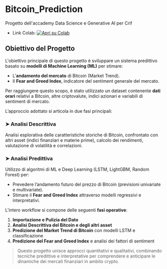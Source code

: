 # Bitcoin_Prediction
Progetto dell'accademy Data Science e Generative AI per Crif

- Link Colab: [![Apri su Colab](https://colab.research.google.com/assets/colab-badge.svg)]([https://colab.research.google.com/drive/1bPEGyp3IGkF0hbej1MXPqgE-6VONrB5h?usp=sharing](https://drive.google.com/file/d/1i9OmBgJ6Lx-LrjrNtihCH-BtzPYxnZHz/view?usp=sharing))

## Obiettivo del Progetto

L'obiettivo principale di questo progetto è sviluppare un sistema predittivo basato su **modelli di Machine Learning (ML)** per stimare:

- L’**andamento del mercato** di Bitcoin (Market Trend).
- Il **Fear and Greed Index**, indicatore del sentiment generale del mercato.

Per raggiungere questo scopo, è stato utilizzato un dataset contenente **dati orari** relativi a Bitcoin, altre criptovalute, indici azionari e variabili di sentiment di mercato.

L’approccio adottato si articola in due fasi principali:

### ➤ **Analisi Descrittiva**
Analisi esplorativa delle caratteristiche storiche di Bitcoin, confrontato con altri asset (indici finanziari e materie prime), calcolo dei rendimenti, valutazione di volatilità e correlazioni.

### ➤ **Analisi Predittiva**
Utilizzo di algoritmi di ML e Deep Learning (LSTM, LightGBM, Random Forest) per:

- Prevedere l’andamento futuro del prezzo di Bitcoin (previsioni univariate e multivariate).
- Stimare il **Fear and Greed Index** attraverso modelli regressivi e interpretativi.

L’intero workflow si compone delle seguenti **fasi operative**:

1. **Importazione e Pulizia del Dato**
2. **Analisi Descrittiva del Bitcoin e degli altri asset**
3. **Predizione del Market Trend di Bitcoin** con modelli LSTM e classificazione
4. **Predizione del Fear and Greed Index** e analisi dei fattori di sentiment

> Questo progetto unisce approcci quantitativi e qualitativi, combinando tecniche predittive e interpretative per comprendere e anticipare le dinamiche dei mercati finanziari in ambito crypto.

